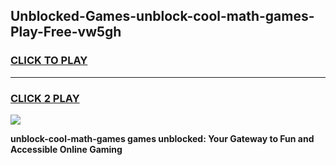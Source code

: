 
## Unblocked-Games-unblock-cool-math-games-Play-Free-vw5gh
<h3>
<a href="https://premium76.site?title=unblock-cool-math-games&ref=21A">CLICK TO PLAY</a></h3>
<hr>

<h3>
<a href="https://premium76.site?title=unblock-cool-math-games&ref=21A">CLICK 2 PLAY</a>
  
</h3>

<a href="https://premium76.site?title=unblock-cool-math-games&ref=21A"><img src="https://clearcache.store/games.png"></a>


**unblock-cool-math-games games unblocked: Your Gateway to Fun and Accessible Online Gaming**
